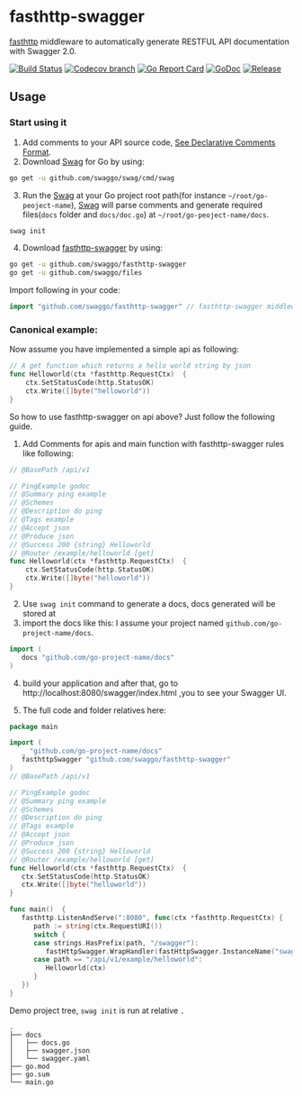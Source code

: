 # fasthttp-swagger

[fasthttp](https://github.com/valyala/fasthttp) middleware to automatically generate RESTFUL API documentation with Swagger 2.0.

[![Build Status](https://github.com/swaggo/fasthttp-swagger/actions/workflows/ci.yml/badge.svg?branch=master)](https://github.com/features/actions)
[![Codecov branch](https://img.shields.io/codecov/c/github/swaggo/fasthttp-swagger/master.svg)](https://codecov.io/gh/swaggo/fasthttp-swagger)
[![Go Report Card](https://goreportcard.com/badge/github.com/swaggo/fasthttp-swagger)](https://goreportcard.com/report/github.com/swaggo/fasthttp-swagger)
[![GoDoc](https://godoc.org/github.com/swaggo/fasthttp-swagger?status.svg)](https://godoc.org/github.com/swaggo/fasthttp-swagger)
[![Release](https://img.shields.io/github/release/swaggo/fasthttp-swagger.svg?style=flat-square)](https://github.com/swaggo/fasthttp-swagger/releases)

## Usage

### Start using it

1. Add comments to your API source code, [See Declarative Comments Format](https://swaggo.github.io/swaggo.io/declarative_comments_format/).
2. Download [Swag](https://github.com/swaggo/swag) for Go by using:

```sh
go get -u github.com/swaggo/swag/cmd/swag
```

3. Run the [Swag](https://github.com/swaggo/swag) at your Go project root path(for instance `~/root/go-peoject-name`),
   [Swag](https://github.com/swaggo/swag) will parse comments and generate required files(`docs` folder and `docs/doc.go`)
   at `~/root/go-peoject-name/docs`.

```sh
swag init
```

4. Download [fasthttp-swagger](https://github.com/swaggo/fasthttp-swagger) by using:

```sh
go get -u github.com/swaggo/fasthttp-swagger
go get -u github.com/swaggo/files
```

Import following in your code:

```go
import "github.com/swaggo/fasthttp-swagger" // fasthttp-swagger middleware

```

### Canonical example:

Now assume you have implemented a simple api as following:

```go
// A get function which returns a hello world string by json
func Helloworld(ctx *fasthttp.RequestCtx)  {
    ctx.SetStatusCode(http.StatusOK)
    ctx.Write([]byte("helloworld"))
}

```

So how to use fasthttp-swagger on api above? Just follow the following guide.

1. Add Comments for apis and main function with fasthttp-swagger rules like following:

```go
// @BasePath /api/v1

// PingExample godoc
// @Summary ping example
// @Schemes
// @Description do ping
// @Tags example
// @Accept json
// @Produce json
// @Success 200 {string} Helloworld
// @Router /example/helloworld [get]
func Helloworld(ctx *fasthttp.RequestCtx)  {
    ctx.SetStatusCode(http.StatusOK)
    ctx.Write([]byte("helloworld"))
}
```

2. Use `swag init` command to generate a docs, docs generated will be stored at
3. import the docs like this:
   I assume your project named `github.com/go-project-name/docs`.

```go
import (
   docs "github.com/go-project-name/docs"
)
```

4. build your application and after that, go to http://localhost:8080/swagger/index.html ,you to see your Swagger UI.

5. The full code and folder relatives here:

```go
package main

import (
   _ "github.com/go-project-name/docs"
   fasthttpSwagger "github.com/swaggo/fasthttp-swagger"
)
// @BasePath /api/v1

// PingExample godoc
// @Summary ping example
// @Schemes
// @Description do ping
// @Tags example
// @Accept json
// @Produce json
// @Success 200 {string} Helloworld
// @Router /example/helloworld [get]
func Helloworld(ctx *fasthttp.RequestCtx)  {
   ctx.SetStatusCode(http.StatusOK)
   ctx.Write([]byte("helloworld"))
}

func main()  {
   fasthttp.ListenAndServe(":8080", func(ctx *fasthttp.RequestCtx) {
      path := string(ctx.RequestURI())
      switch {
      case strings.HasPrefix(path, "/swagger"):
         fastHttpSwagger.WrapHandler(fastHttpSwagger.InstanceName("swagger"))(ctx)
      case path == "/api/v1/example/helloworld":
         Helloworld(ctx)
      }
   })
}
```

Demo project tree, `swag init` is run at relative `.`

```
.
├── docs
│   ├── docs.go
│   ├── swagger.json
│   └── swagger.yaml
├── go.mod
├── go.sum
└── main.go
```